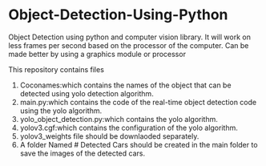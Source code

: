 # Object-Detection-Using-Python
Object Detection using python and computer vision library.
It will work on less frames per second based on the processor of the computer.
Can be made better by using a graphics module or processor

This repository contains files
1. Coconames:which contains the names of the object that can be detected using yolo detection algorithm.
2. main.py:which contains the code of the real-time object detection code using the yolo algorithm.
3. yolo_object_detection.py:which contains the yolo algorithm.
4. yolov3.cgf:which contains the configuration of the yolo algorithm.
5. yolov3_weights file should be downlaoded separately.
6. A folder Named # Detected Cars should be created in the main folder to save the images of the detected cars.
